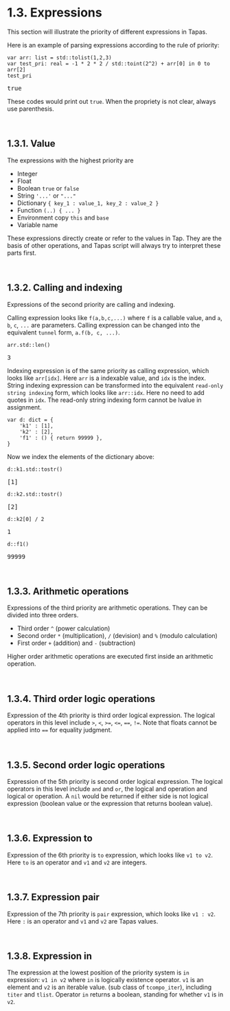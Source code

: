# 1.3. Expressions

This section will illustrate the priority of different expressions in Tapas.

Here is an example of parsing expressions according to the rule of priority:

```tapas
var arr: list = std::tolist(1,2,3)
var test_pri: real = -1 * 2 * 2 / std::toint(2^2) + arr[0] in 0 to arr[2]
test_pri
```
<pre class='Tapas-Return'>
true
</pre>

These codes would print out ``true``. When the propriety is not clear, always use parenthesis.

<br>

## 1.3.1. Value

The expressions with the highest priority are

- Integer
- Float
- Boolean ``true`` or ``false``
- String ``'...'`` or ``"..."``
- Dictionary  ``{ key_1 : value_1, key_2 : value_2 }``
- Function ``(..) { ... }``
- Environment copy ``this`` and ``base``
- Variable name

These expressions directly create or refer to the values in Tap. They are the basis of other operations, and Tapas script will always try to interpret these parts first.

<br>

## 1.3.2. Calling and indexing

Expressions of the second priority are calling and indexing.

Calling expression looks like ``f(a,b,c,...)`` where ``f`` is a callable value, and ``a``, ``b``, ``c``, ``...`` are parameters. Calling expression can be changed into the equivalent ``tunnel`` form, ``a.f(b, c, ...)``.

```tapas
arr.std::len()
```
<pre class='Tapas-Return'>
3
</pre>
Indexing expression is of the same priority as calling expression, which looks like ``arr[idx]``. Here ``arr`` is a indexable value, and ``idx`` is the index. String indexing expression can be transformed into the equivalent ``read-only string indexing`` form, which looks like ``arr::idx``. Here no need to add quotes in ``idx``. The read-only string indexing form cannot be lvalue in assignment.

```tapas
var d: dict = {
    'k1' : [1],
    'k2' : [2],
    'f1' : () { return 99999 },
}
```
Now we index the elements of the dictionary above:

```tapas
d::k1.std::tostr()
```
<pre class='Tapas-Return'>
[1]
</pre>

```tapas
d::k2.std::tostr()
```
<pre class='Tapas-Return'>
[2]
</pre>

```tapas
d::k2[0] / 2
```
<pre class='Tapas-Return'>
1
</pre>

```tapas
d::f1()
```
<pre class='Tapas-Return'>
99999
</pre>
<br>

## 1.3.3. Arithmetic operations

Expressions of the third priority are arithmetic operations. They can be divided into three orders.

- Third order  ``^`` (power calculation)
- Second order  ``*`` (multiplication), ``/`` (devision) and ``%`` (modulo calculation)
- First order  ``+`` (addition) and ``-`` (subtraction)

Higher order arithmetic operations are executed first inside an arithmetic operation.

<br>

## 1.3.4. Third order logic operations

Expression of the 4th priority is third order logical expression. The logical operators in this level include ``>``, ``<``, ``>=``, ``<=``, ``==``, ``!=``. Note that floats cannot be applied into ``==`` for equality judgment.

<br>

## 1.3.5. Second order logic operations

Expression of the 5th priority is second order logical expression. The logical operators in this level include ``and`` and ``or``, the logical and operation and logical or operation. A ``nil`` would be returned if either side is not logical expression (boolean value or the expression that returns boolean value).

<br>

## 1.3.6. Expression to

Expression of the 6th priority is ``to`` expression, which looks like ``v1 to v2``. Here ``to`` is an operator and ``v1`` and ``v2`` are integers.

<br>

## 1.3.7. Expression pair

Expression of the 7th priority is ``pair`` expression, which looks like ``v1 : v2``. Here `:` is an operator and ``v1`` and ``v2`` are Tapas values.

<br>

## 1.3.8. Expression in

The expression at the lowest position of the priority system is ``in`` expression: ``v1 in v2`` where ``in`` is logically existence operator. ``v1`` is an element and ``v2`` is an iterable value. (sub class of ``tcompo_iter``), including ``titer`` and ``tlist``. Operator ``in`` returns a boolean, standing for whether ``v1`` is in ``v2``.

